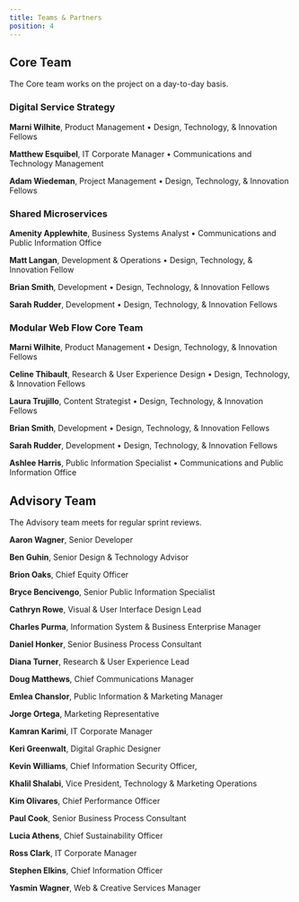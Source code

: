 ```yaml
---
title: Teams & Partners
position: 4
---
```


## Core Team

The Core team works on the project on a day-to-day basis.

### Digital Service Strategy


**Marni Wilhite**, Product Management • Design, Technology, & Innovation Fellows

**Matthew Esquibel**, IT Corporate Manager • Communications and Technology Management

**Adam Wiedeman**, Project Management • Design, Technology, & Innovation Fellows

### Shared Microservices


**Amenity Applewhite**, Business Systems Analyst • Communications and Public Information Office

**Matt Langan**, Development & Operations • Design, Technology, & Innovation Fellow

**Brian Smith**, Development • Design, Technology, & Innovation Fellows

**Sarah Rudder**, Development • Design, Technology, & Innovation Fellows

### Modular Web Flow Core Team


**Marni Wilhite**, Product Management • Design, Technology, & Innovation Fellows

**Celine Thibault**, Research & User Experience Design • Design, Technology, & Innovation Fellows

**Laura Trujillo**, Content Strategist • Design, Technology, & Innovation Fellows

**Brian Smith**, Development • Design, Technology, & Innovation Fellows

**Sarah Rudder**, Development • Design, Technology, & Innovation Fellows

**Ashlee Harris**, Public Information Specialist • Communications and Public Information Office

## Advisory Team

The Advisory team meets for regular sprint reviews.


**Aaron Wagner**, Senior Developer

**Ben Guhin**, Senior Design & Technology Advisor

**Brion Oaks**, Chief Equity Officer

**Bryce Bencivengo**, Senior Public Information Specialist

**Cathryn Rowe**, Visual & User Interface Design Lead

**Charles Purma**, Information System & Business Enterprise Manager

**Daniel Honker**, Senior Business Process Consultant

**Diana Turner**, Research & User Experience Lead

**Doug Matthews**, Chief Communications Manager

**Emlea Chanslor**, Public Information & Marketing Manager

**Jorge Ortega**, Marketing Representative

**Kamran Karimi**, IT Corporate Manager

**Keri Greenwalt**, Digital Graphic Designer

**Kevin Williams**, Chief Information Security Officer,

**Khalil Shalabi**, Vice President, Technology & Marketing Operations

**Kim Olivares**, Chief Performance Officer

**Paul Cook**, Senior Business Process Consultant

**Lucia Athens**, Chief Sustainability Officer

**Ross Clark**, IT Corporate Manager

**Stephen Elkins**, Chief Information Officer

**Yasmin Wagner**, Web & Creative Services Manager
